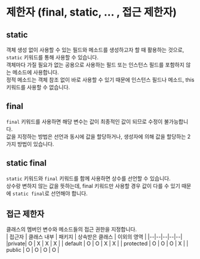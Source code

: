 # 제한자 (final, static, … , 접근 제한자)

## static

객체 생성 없이 사용할 수 있는 필드와 메소드를 생성하고자 할 때 활용하는 것으로, `static` 키워드를 통해 사용할 수 있습니다.<br>
객체마다 가질 필요가 없는 공용으로 사용하는 필드 또는 인스턴스 필드를 포함하지 않는 메소드에 사용합니다. <br>
정적 메소드는 객체 참조 없이 바로 사용할 수 있기 때문에 인스턴스 필드나 메소드, this 키워드를 사용할 수 없습니다. <br>

## final

`final` 키워드를 사용하면 해당 변수는 값이 최종적인 값이 되므로 수정이 불가능합니다. <br>
값을 지정하는 방법은 선언과 동시에 값을 할당하거나, 생성자에 의해 값을 할당하는 2가지 방법이 있습니다. <br>

## static final

`static` 키워드와 `final` 키워드를 함께 사용하면 상수를 선언할 수 있습니다. <br>
상수랑 변하지 않는 값을 뜻하는데, final 키워드만 사용할 경우 값이 다를 수 있기 때문에 `static final`로 선언해야 합니다. <br>

## 접근 제한자

클래스의 멤버인 변수와 메소드들의 접근 권한을 지정합니다. <br>
| 접근자 | 클래스 내부 | 패키지 | 상속받은 클래스 | 이외의 영역 |
|--|--|--|--|--|
|private| O | X | X | X |
| default | O | O | X | X |
| protected | O | O | O | X |
| public | O | O | O | O |
